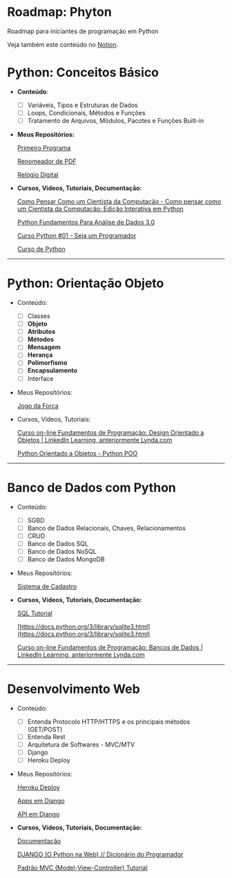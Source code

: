 # Roadmap: Phyton

Roadmap para iniciantes de programação em Python

Veja também este conteúdo  no [Notion](https://lydian-basement-f03.notion.site/Roadmap-Phyton-4fc176b7f05d4a1b97685ac43922bd83).

# Python: Conceitos Básico

- **Conteúdo**:
    - [ ]  Variáveis, Tipos e Estruturas de Dados
    - [ ]  Loops, Condicionais, Métodos e Funções
    - [ ]  Tratamento de Arquivos, Módulos, Pacotes e Funções Built-in
- **Meus Repositórios:**
    
    [Primeiro Programa](https://github.com/Jefferson472/Ola-Mundo)
    
    [Renomeador de PDF](https://github.com/Jefferson472/PDF_rename)
    
    [Relógio Digital](https://github.com/Jefferson472/small-projects-in-pyhton/tree/main/Rel%C3%B3gioDigital)
    
- **Cursos, Vídeos, Tutoriais, Documentação:**
    
    [Como Pensar Como um Cientista da Computação - Como pensar como um Cientista da Computação: Edição Interativa em Python](https://panda.ime.usp.br/pensepy/static/pensepy/index.html)
    
    [Python Fundamentos Para Análise de Dados 3.0](https://www.datascienceacademy.com.br/course/python-fundamentos)
    
    [Curso Python #01 - Seja um Programador](https://www.youtube.com/watch?v=S9uPNppGsGo&list=PLHz_AreHm4dlKP6QQCekuIPky1CiwmdI6)
    
    [Curso de Python](https://www.youtube.com/playlist?list=PLbIBj8vQhvm0ayQsrhEf-7-8JAj-MwmPr)
    

---

# Python: Orientação Objeto

- Conteúdo:
    - [ ]  Classes
    - [ ]  **Objeto**
    - [ ]  **Atributos**
    - [ ]  **Métodos**
    - [ ]  **Mensagem**
    - [ ]  **Herança**
    - [ ]  **Polimorfismo**
    - [ ]  **Encapsulamento**
    - [ ]  Interface
- Meus Repositórios:
    
    [Jogo da Forca](https://github.com/Jefferson472/small-projects-in-pyhton/tree/main/JogoForca)
    
- Cursos, Vídeos, Tutoriais:
    
    [Curso on-line Fundamentos de Programação: Design Orientado a Objetos | LinkedIn Learning, anteriormente Lynda.com](https://www.linkedin.com/learning/fundamentos-de-programacao-design-orientado-a-objetos?u=50094033)
    
    [Python Orientado a Objetos - Python POO](https://www.youtube.com/playlist?list=PLbIBj8vQhvm34qAAEEH_PdL2tMG9rz-P7)
    

---

# Banco de Dados com Python

- Conteúdo:
    - [ ]  SGBD
    - [ ]  Banco de Dados Relacionais, Chaves, Relacionamentos
    - [ ]  CRUD
    - [ ]  Banco de Dados SQL
    - [ ]  Banco de Dados NoSQL
    - [ ]  Banco de Dados MongoDB
- Meus Repositórios:
    
    [Sistema de Cadastro](https://github.com/Jefferson472/small-projects-in-pyhton/tree/main/SistemaDeCadastro)
    
- **Cursos, Vídeos, Tutoriais, Documentação:**
    
    [SQL Tutorial](https://www.w3schools.com/sql)
    
    [](https://www.sqlite.org/)
    
    [https://docs.python.org/3/library/sqlite3.html](https://docs.python.org/3/library/sqlite3.html)
    
    [Curso on-line Fundamentos de Programação: Bancos de Dados | LinkedIn Learning, anteriormente Lynda.com](https://www.linkedin.com/learning/fundamentos-de-programacao-bancos-de-dados?u=50094033)
    

---

# Desenvolvimento Web

- Conteúdo:
    - [ ]  Entenda Protocolo HTTP/HTTPS e os principais métodos (GET/POST)
    - [ ]  Entenda Rest
    - [ ]  Arquitetura de Softwares - MVC/MTV
    - [ ]  Django
    - [ ]  Heroku Deploy
- Meus Repositórios:

    [Heroku Deploy](https://alurareceitadjango.herokuapp.com/)
    
    [Apps em Django](https://github.com/Jefferson472/apredendo-django)
    
    [API em Django](https://github.com/Jefferson472/django_rest_api)
    
- **Cursos, Vídeos, Tutoriais, Documentação:**
    
    [Documentação](https://docs.djangoproject.com/pt-br/3.2/)
    
    [DJANGO (O Python na Web) // Dicionário do Programador](https://www.youtube.com/watch?v=ao8pCrRqKOs&ab_channel=C%C3%B3digoFonteTV)
    
    [Padrão MVC (Model-View-Controller) Tutorial](https://www.devmedia.com.br/padrao-mvc-java-magazine/21995)
